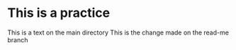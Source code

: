 # This is a practice
This is a text on the main directory
This is the change made on the read-me branch

